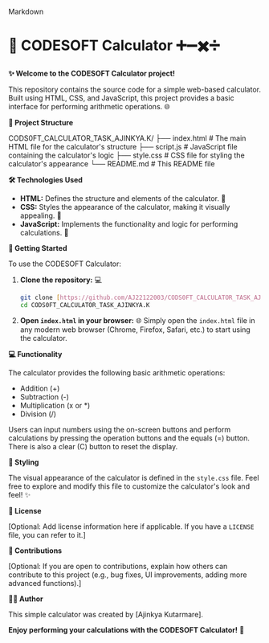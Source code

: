 Markdown

# 🧮 CODESOFT Calculator ➕➖✖️➗

**✨ Welcome to the CODESOFT Calculator project!**

This repository contains the source code for a simple web-based calculator. Built using HTML, CSS, and JavaScript, this project provides a basic interface for performing arithmetic operations. 🌐

**📂 Project Structure**

CODS0FT_CALCULATOR_TASK_AJINKYA.K/
├── index.html   # The main HTML file for the calculator's structure
├── script.js    # JavaScript file containing the calculator's logic
├── style.css    # CSS file for styling the calculator's appearance
└── README.md    # This README file


**🛠️ Technologies Used**

* **HTML:** Defines the structure and elements of the calculator. 🧱
* **CSS:** Styles the appearance of the calculator, making it visually appealing. 🎨
* **JavaScript:** Implements the functionality and logic for performing calculations. 🧠

**🚀 Getting Started**

To use the CODESOFT Calculator:

1.  **Clone the repository:** 💻
    ```bash
    git clone [https://github.com/AJ22122003/CODS0FT_CALCULATOR_TASK_AJINKYA.K.git](https://github.com/AJ22122003/CODS0FT_CALCULATOR_TASK_AJINKYA.K.git)
    cd CODS0FT_CALCULATOR_TASK_AJINKYA.K
    ```

2.  **Open `index.html` in your browser:** 🌐 Simply open the `index.html` file in any modern web browser (Chrome, Firefox, Safari, etc.) to start using the calculator.

**💻 Functionality**

The calculator provides the following basic arithmetic operations:

* Addition (+)
* Subtraction (-)
* Multiplication (x or *)
* Division (/)

Users can input numbers using the on-screen buttons and perform calculations by pressing the operation buttons and the equals (=) button. There is also a clear (C) button to reset the display.

**🎨 Styling**

The visual appearance of the calculator is defined in the `style.css` file. Feel free to explore and modify this file to customize the calculator's look and feel! ✨

**📜 License**

[Optional: Add license information here if applicable. If you have a `LICENSE` file, you can refer to it.]

**🤝 Contributions**

[Optional: If you are open to contributions, explain how others can contribute to this project (e.g., bug fixes, UI improvements, adding more advanced functions).]

**👨‍💻 Author**

This simple calculator was created by [Ajinkya Kutarmare].

**Enjoy performing your calculations with the CODESOFT Calculator!** 🎉
